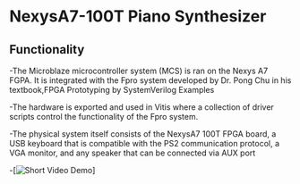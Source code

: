# NexysA7-100T Piano Synthesizer

## Functionality
-The Microblaze microcontroller system (MCS) is ran on the Nexys A7 FGPA. It is integrated with the Fpro system developed by Dr. Pong Chu in his textbook,FPGA Prototyping by SystemVerilog Examples

-The hardware is exported and used in Vitis where a collection of driver scripts control the functionality of the Fpro system.

-The physical system itself consists of the NexysA7 100T FPGA board, a USB keyboard that is compatible with the PS2 communication protocol, a VGA monitor, and any speaker that can be connected via AUX port

-[![Short Video Demo](https://youtu.be/_2_RlHDYw-s)]
